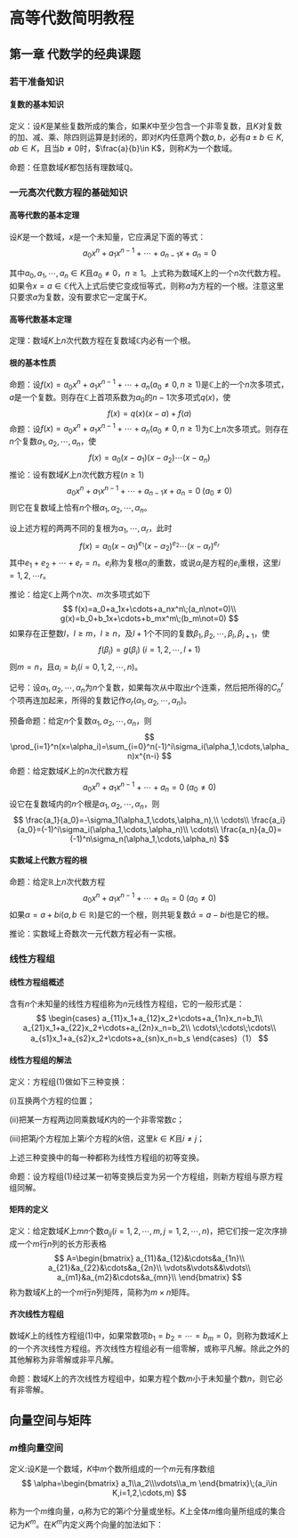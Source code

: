 # 高等代数简明教程

## 第一章 代数学的经典课题

### 若干准备知识

#### 复数的基本知识

定义：设$K$是某些复数所成的集合，如果$K$中至少包含一个非零复数，且$K$对复数的加、减、乘、除四则运算是封闭的，即对$K$内任意两个数$a,b$，必有$a\pm b\in K,ab\in K$，且当$b\not=0$时，$\frac{a}{b}\in K$，则称$K$为一个数域。

命题：任意数域$K$都包括有理数域$\mathbb{Q}$。

### 一元高次代数方程的基础知识

#### 高等代数的基本定理

设$K$是一个数域，$x$是一个未知量，它应满足下面的等式：
$$
a_0x^n+a_1x^{n-1}+\cdots+a_{n-1}x+a_n=0
$$


其中$a_0,a_1,\cdots,a_n\in K$且$a_0\not=0$，$n\ge1$。上式称为数域$K$上的一个$n$次代数方程。如果令$x=a\in \mathbb{C}$代入上式后使它变成恒等式，则称$a$为方程的一个根。注意这里只要求$a$为复数，没有要求它一定属于$K$。

#### 高等代数基本定理

定理：数域$K$上$n$次代数方程在复数域$\mathbb{C}$内必有一个根。

#### 根的基本性质

命题：设$f(x)=a_0x^n+a_1x^{n-1}+\cdots+a_n(a_0\not=0,n\ge1)$是$\mathbb{C}$上的一个$n$次多项式，$a$是一个复数。则存在$\mathbb{C}$上首项系数为$a_0$的$n-1$次多项式$q(x)$，使
$$
f(x)=q(x)(x-a)+f(a)
$$
命题：设$f(x)=a_0x^n+a_1x^{n-1}+\cdots+a_n(a_0\not=0,n\ge1)$为$\mathbb{C}$上$n$次多项式。则存在$n$个复数$a_1, a_2, \cdots, a_n$，使
$$
f(x)=a_0(x-a_1)(x-a_2)\cdots(x-a_n)
$$
推论：设有数域$K$上$n$次代数方程$(n\ge1)$
$$
a_0x^n+a_1x^{n-1}+\cdots+a_{n-1}x+a_n=0\;(a_0\not=0)
$$
则它在复数域上恰有$n$个根$\alpha_1,\alpha_2,\cdots,\alpha_n$。

设上述方程的两两不同的复根为$\alpha_1, \cdots,\alpha_r$，此时
$$
f(x)=a_0(x-\alpha_1)^{e_1}(x-\alpha_2)^{e_2}\cdots(x-\alpha_r)^{e_r}
$$
其中$e_1+e_2+\cdots+e_r=n$。$e_i$称为复根$\alpha_i$的重数，或说$\alpha_i$是方程的$e_i$重根，这里$i=1,2,\cdots r$。

推论：给定$\mathbb{C}$上两个$n$次、$m$次多项式如下
$$
f(x)=a_0+a_1x+\cdots+a_nx^n\;(a_n\not=0)\\
g(x)=b_0+b_1x+\cdots+b_mx^m\;(b_m\not=0)
$$
如果存在正整数$l$，$l\ge m$，$l\ge n$，及$l+1$个不同的复数$\beta_1, \beta_2,\cdots,\beta_l,\beta_{l+1}$，使
$$
f(\beta_i)=g(\beta_i)\;(i=1,2,\cdots,l+1)
$$
则$m=n$，且$a_i=b_i(i=0,1,2,\cdots,n)$。

记号：设$\alpha_1,\alpha_2,\cdots,\alpha_n$为$n$个复数，如果每次从中取出$r$个连乘，然后把所得的$C_n^r$个项再连加起来，所得的复数记作$\sigma_r(\alpha_1,\alpha_2,\cdots,\alpha_n)$。

预备命题：给定$n$个复数$\alpha_1,\alpha_2,\cdots,\alpha_n$，则
$$
\prod_{i=1}^n(x=\alpha_i)=\sum_{i=0}^n(-1)^i\sigma_i(\alpha_1,\cdots,\alpha_n)x^{n-i}
$$
命题：给定数域$K$上的$n$次代数方程
$$
a_0x^n+a_1x^{n-1}+\cdots+a_n=0\;(a_0\not=0)
$$
设它在复数域内的$n$个根是$\alpha_1,\alpha_2,\cdots,\alpha_n$，则
$$
\frac{a_1}{a_0}=-\sigma_1(\alpha_1,\cdots,\alpha_n),\\
\cdots\\
\frac{a_i}{a_0}=(-1)^i\sigma_i(\alpha_1,\cdots,\alpha_n)\\
\cdots\\
\frac{a_n}{a_0}=(-1)^n\sigma_n(\alpha_1,\cdots,\alpha_n)
$$

#### 实数域上代数方程的根

命题：给定$\mathbb{R}$上$n$次代数方程
$$
a_0x^n+a_1x^{n-1}+\cdots+a_n=0\;(a_0\not=0)
$$
如果$\alpha=a+bi(a,b\in\mathbb{R})$是它的一个根，则共轭复数$\bar{\alpha}=a-bi$也是它的根。

推论：实数域上奇数次一元代数方程必有一实根。

### 线性方程组

#### 线性方程组概述

含有$n$个未知量的线性方程组称为$n$元线性方程组，它的一般形式是：
$$
\begin{cases}
a_{11}x_1+a_{12}x_2+\cdots+a_{1n}x_n=b_1\\
a_{21}x_1+a_{22}x_2+\cdots+a_{2n}x_n=b_2\\
\cdots\;\cdots\;\cdots\\
a_{s1}x_1+a_{s2}x_2+\cdots+a_{sn}x_n=b_s
\end{cases}（1）
$$

#### 线性方程组的解法

定义：方程组(1)做如下三种变换：

(i)互换两个方程的位置；

(ii)把某一方程两边同乘数域$K$内的一个非零常数$c$；

(iii)把第$j$个方程加上第$i$个方程的$k$倍，这里$k\in K$且$i\not=j$；

上述三种变换中的每一种都称为线性方程组的初等变换。

命题：设方程组(1)经过某一初等变换后变为另一个方程组，则新方程组与原方程组同解。

#### 矩阵的定义

定义：给定数域$K$上$mn$个数$a_{ij}(i=1,2,\cdots,m,j=1,2,\cdots,n)$，把它们按一定次序排成一个$m$行$n$列的长方形表格
$$
A=\begin{bmatrix}
a_{11}&a_{12}&\cdots&a_{1n}\\
a_{21}&a_{22}&\cdots&a_{2n}\\
\vdots&\vdots&&\vdots\\
a_{m1}&a_{m2}&\cdots&a_{mn}\\
\end{bmatrix}
$$
称为数域$K$上的一个$m$行$n$列矩阵，简称为$m\times n$矩阵。

#### 齐次线性方程组

数域$K$上的线性方程组(1)中，如果常数项$b_1=b_2=\cdots=b_m=0$，则称为数域$K$上的一个齐次线性方程组。齐次线性方程组必有一组零解，或称平凡解。除此之外的其他解称为非零解或非平凡解。

命题：数域$K$上的齐次线性方程组中，如果方程个数$m$小于未知量个数$n$，则它必有非零解。

## 向量空间与矩阵

### $m$维向量空间

定义:设$K$是一个数域，$K$中$m$个数所组成的一个$m$元有序数组
$$
\alpha=\begin{bmatrix}
a_1\\a_2\\\vdots\\a_m
\end{bmatrix}\;(a_i\in K,i=1,2,\cdots,m)
$$


称为一个$m$维向量，$a_i$称为它的第$i$个分量或坐标。$K$上全体$m$维向量所组成的集合记为$K^m$。在$K^m$内定义两个向量的加法如下：

